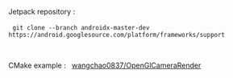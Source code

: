 
Jetpack repository :

&nbsp; `git clone --branch androidx-master-dev https://android.googlesource.com/platform/frameworks/support`


<br/>

CMake example : &nbsp;  [wangchao0837/OpenGlCameraRender](https://github.com/wangchao0837/OpenGlCameraRender)
